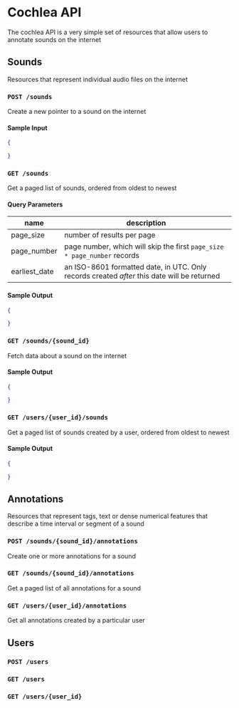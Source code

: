 # Cochlea API

The cochlea API is a very simple set of resources that allow users to annotate sounds on the internet

## Sounds
Resources that represent individual audio files on the internet

### `POST /sounds`
Create a new pointer to a sound on the internet

#### Sample Input
```json
{
    
}
```

### `GET /sounds`
Get a paged list of sounds, ordered from oldest to newest

#### Query Parameters

| name | description |
|------|-------------|
| page_size | number of results per page |
| page_number | page number, which will skip the first `page_size * page_number` records |
| earliest_date | an ISO-8601 formatted date, in UTC.  Only records created *after* this date will be returned |

#### Sample Output
```json
{
    
}
```

### `GET /sounds/{sound_id}`
Fetch data about a sound on the internet

#### Sample Output
```json
{
    
}
```
### `GET /users/{user_id}/sounds`
Get a paged list of sounds created by a user, ordered from oldest to newest

#### Sample Output
```json
{
    
}
```

## Annotations
Resources that represent tags, text or dense numerical features that describe a time interval or segment of a sound

### `POST /sounds/{sound_id}/annotations`
Create one or more annotations for a sound

### `GET /sounds/{sound_id}/annotations`
Get a paged list of all annotations for a sound

### `GET /users/{user_id}/annotations`
Get all annotations created by a particular user

## Users

### `POST /users`
### `GET /users`
### `GET /users/{user_id}`

